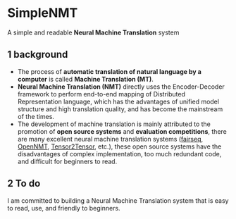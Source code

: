 # SimpleNMT
A simple and readable **Neural Machine Translation** system

## 1 background
* The process of **automatic translation of natural language by a computer** is called **Machine Translation (MT)**.
* **Neural Machine Translation (NMT)** directly uses the Encoder-Decoder framework to perform end-to-end mapping of Distributed Representation language, which has the advantages of unified model structure and high translation quality, and has become the mainstream of the times.
* The development of machine translation is mainly attributed to the promotion of **open source systems** and **evaluation competitions**, there are many excellent neural machine translation systems ([fairseq](https://github.com/pytorch/fairseq), [OpenNMT](https://opennmt.net/), [Tensor2Tensor](https://github.com/tensorflow/tensor2tensor), etc.), these open source systems have the disadvantages of complex implementation, too much redundant code, and difficult for beginners to read.

## 2 To do
I am committed to building a Neural Machine Translation system that is easy to read, use, and friendly to beginners.